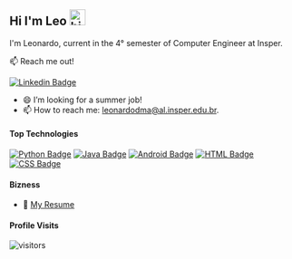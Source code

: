 ## Hi I'm Leo <img src="https://user-images.githubusercontent.com/1303154/88677602-1635ba80-d120-11ea-84d8-d263ba5fc3c0.gif" width="28px" alt="hi">

I'm Leonardo, current in the 4° semester of Computer Engineer at Insper.  

:mailbox: Reach me out!

[![Linkedin Badge](https://img.shields.io/badge/-Leonardo%20Malta-0e76a8?style=flat&labelColor=0e76a8&logo=linkedin&logoColor=white)](http://www.linkedin.com/in/leonardo-malta-049737200/) 

<!-- TODO: Add last video link -->

- 😄 I’m looking for a summer job!
- 📫 How to reach me: leonardodma@al.insper.edu.br.


#### Top Technologies

<!-- TODO: Make technologies links takes you to repositories -->

[![Python Badge](https://img.shields.io/badge/-Python-61DBFB?style=for-the-badge&labelColor=black&logo=python&logoColor=61DBFB)](#) [![Java Badge](https://img.shields.io/badge/-Java-900c13?style=for-the-badge&labelColor=black&logo=java&logoColor=900c13)](#) [![Android Badge](https://img.shields.io/badge/-Android%20Studio-3cda83?style=for-the-badge&labelColor=black&logo=android&logoColor=3cda83)](#) [![HTML Badge](https://img.shields.io/badge/-HTML-e44d26?style=for-the-badge&labelColor=black&logo=html&logoColor=3C873A)](#) [![CSS Badge](https://img.shields.io/badge/-CSS-5dbcd2?style=for-the-badge&labelColor=black&logo=css&logoColor=5dbcd2)](#)



#### Bizness
- :paperclip: [My Resume](https://github.com/leonardodma/leonardodma/blob/main/resume_leonardo.pdf)


#### Profile Visits 
![visitors](https://visitor-badge.glitch.me/badge?page_id=leonarodma.leonardodma)